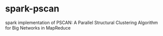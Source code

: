 # spark-pscan
spark implementation of PSCAN: A Parallel Structural Clustering Algorithm for Big Networks in MapReduce
